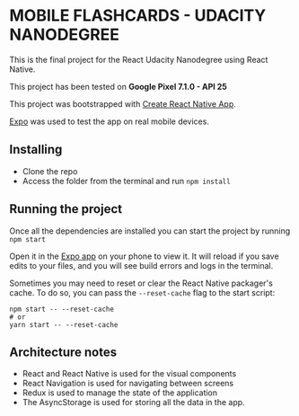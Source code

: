 # MOBILE FLASHCARDS - UDACITY NANODEGREE
This is the final project for the React Udacity Nanodegree using React Native.

This project has been tested on **Google Pixel 7.1.0 - API 25**

This project was bootstrapped with [Create React Native App](https://github.com/react-community/create-react-native-app).

[Expo](https://expo.io) was used to test the app on real mobile devices.

## Installing

* Clone the repo
* Access the folder from the terminal and run `npm install`

## Running the project
Once all the dependencies are installed you can start the project by running `npm start`

Open it in the [Expo app](https://expo.io) on your phone to view it. It will reload if you save edits to your files, and you will see build errors and logs in the terminal.

Sometimes you may need to reset or clear the React Native packager's cache. To do so, you can pass the `--reset-cache` flag to the start script:

```
npm start -- --reset-cache
# or
yarn start -- --reset-cache
```

## Architecture notes
* React and React Native is used for the visual components
* React Navigation is used for navigating between screens
* Redux is used to manage the state of the application
* The AsyncStorage is used for storing all the data in the app.